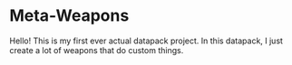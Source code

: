 # Meta-Weapons
Hello! This is my first ever actual datapack project. In this datapack, I just create a lot of weapons that do custom things.
